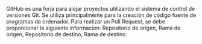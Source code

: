 GitHub es una forja para alojar proyectos utilizando el sistema de control de versiones Git. Se utiliza principalmente para la creación de código fuente de programas de ordenador.
Para realizar un Pull Request, se debe proporcionar la siguiente información: Repositorio de origen, Rama de origen, Repositorio de destino, Rama de destino.